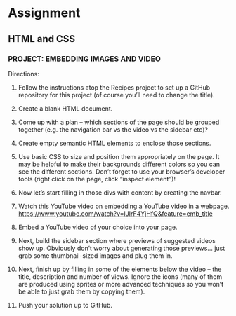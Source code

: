 # Assignment

## HTML and CSS

### PROJECT: EMBEDDING IMAGES AND VIDEO

Directions:

1. Follow the instructions atop the Recipes project to set up a GitHub repository for this project (of course you’ll need to change the title).

2. Create a blank HTML document.

3. Come up with a plan – which sections of the page should be grouped together (e.g. the navigation bar vs the video vs the sidebar etc)?

4. Create empty semantic HTML elements to enclose those sections.

5. Use basic CSS to size and position them appropriately on the page. It may be helpful to make their backgrounds different colors so you can see the different sections. Don’t forget to use your browser’s developer tools (right click on the page, click “inspect element”)!

6. Now let’s start filling in those divs with content by creating the navbar.

7. Watch this YouTube video on embedding a YouTube video in a webpage. https://www.youtube.com/watch?v=lJIrF4YjHfQ&feature=emb_title

8. Embed a YouTube video of your choice into your page.

9. Next, build the sidebar section where previews of suggested videos show up. Obviously don’t worry about generating those previews… just grab some thumbnail-sized images and plug them in.

10. Next, finish up by filling in some of the elements below the video – the title, description and number of views. Ignore the icons (many of them are produced using sprites or more advanced techniques so you won’t be able to just grab them by copying them).

11. Push your solution up to GitHub.
